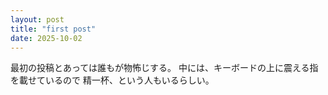 ```yaml
---
layout: post
title: "first post"
date: 2025-10-02
---
```


最初の投稿とあっては誰もが物怖じする。
中には、キーボードの上に震える指を載せているので
精一杯、という人もいるらしい。
